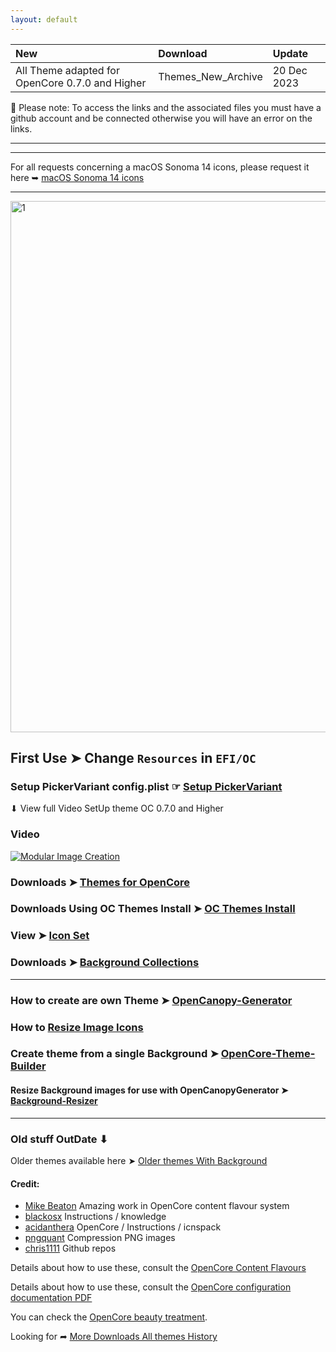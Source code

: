 ```yaml
---
layout: default
---
```


New|Download|Update|
:----|:----|:----|
All Theme adapted for OpenCore 0.7.0 and Higher|Themes_New_Archive|20 Dec 2023|

🚫 Please note: To access the links and the associated files you must have a github account and be connected otherwise you will have an error on the links.

---

------------------------------------------------------------------------------

For all requests concerning a macOS Sonoma 14 icons, please request it here ➥ [ macOS Sonoma 14 icons](https://github.com/chris1111/My-Simple-OC-Themes/discussions/18)

------------------------------------------------------------------------------

<img width="850" alt="1" src="https://user-images.githubusercontent.com/6248794/160475409-d061266f-c27a-42b3-89ed-036bb19757d8.gif">


## First Use ➤  Change `Resources` in `EFI/OC`


### Setup PickerVariant config.plist  ☞ [Setup PickerVariant](https://github.com/chris1111/My-Simple-OC-Themes/blob/master/Setup-PickerVariant.md)



⬇︎ View full Video SetUp theme OC 0.7.0 and Higher

### Video

[![Modular Image Creation](https://user-images.githubusercontent.com/6248794/185791797-577c1804-cbdb-4c9e-a6f7-fab3b8da6355.png)](https://youtu.be/jMYX4xlTJEE)

### Downloads ➤ [Themes for OpenCore](https://github.com/chris1111/My-Simple-OC-Themes/releases/tag/Archive_New-Themes)

### Downloads Using OC Themes Install ➤ [OC Themes Install](https://github.com/chris1111/My-Simple-OC-Themes/blob/master/OC_Themes_Install.md)

### View ➤ [Icon Set](https://github.com/chris1111/My-Simple-OC-Themes/blob/master/Icon%20Set.md)

### Downloads ➤ [Background Collections](https://github.com/chris1111/My-Simple-OC-Themes/blob/master/Background%20Collections.md)

------------------------------------------------------------------------------
### How to create are own Theme ➤ [OpenCanopy-Generator](https://github.com/chris1111/OpenCanopy-Generator)

### How to [Resize Image Icons](https://github.com/chris1111/Build-256-Icons)

### Create theme from a single Background ➤ [OpenCore-Theme-Builder](https://github.com/chris1111/OpenCore-Theme-Builder)

#### Resize Background images for use with OpenCanopyGenerator ➤ [Background-Resizer](https://github.com/chris1111/Background-Resizer)

------------------------------------------------------------------------------
### Old stuff OutDate ⬇︎

Older themes available here ➤ [Older themes With Background](https://github.com/chris1111/My-Simple-OC-Themes/tree/master/Resources-0.6.6)

#### Credit:
- [Mike Beaton](https://github.com/mikebeaton) Amazing work in OpenCore content flavour system
- [blackosx](https://github.com/blackosx) Instructions / knowledge
- [acidanthera](https://github.com/acidanthera/OpenCorePkg) OpenCore / Instructions / icnspack
- [pngquant](https://pngquant.org) Compression PNG images
- [chris1111](https://github.com/chris1111/) Github repos

Details about how to use these, consult the [OpenCore Content Flavours](https://github.com/acidanthera/OpenCorePkg/blob/master/Docs/Flavours.md)

Details about how to use these, consult the [OpenCore configuration documentation PDF](https://github.com/acidanthera/OpenCorePkg/blob/master/Docs/Configuration.pdf)

You can check the [OpenCore beauty treatment](https://dortania.github.io/OpenCore-Post-Install/cosmetic/gui.html#setting-up-opencores-gui).

Looking for ➦ [More Downloads All themes History](https://github.com/chris1111/My-Simple-OC-Themes/releases/tag/Archive_New_Themes)
